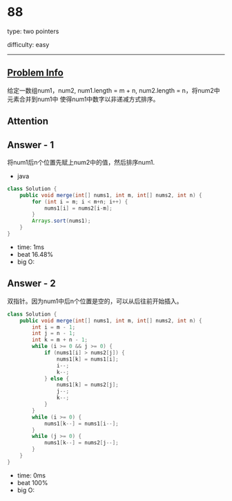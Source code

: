 
# 88
type: two pointers

difficulty: easy

---

## [Problem Info][problem_link]
给定一数组num1，num2, num1.length = m + n, num2.length = n，将num2中元素合并到num1中
使得num1中数字以非递减方式排序。

## Attention

## Answer - 1
将num1后n个位置先赋上num2中的值，然后排序num1.

- java

```java
class Solution {
    public void merge(int[] nums1, int m, int[] nums2, int n) {
        for (int i = m; i < m+n; i++) {
            nums1[i] = nums2[i-m];
        }
        Arrays.sort(nums1);
    }
}
```
- time: 1ms
- beat 16.48%
- big O:

## Answer - 2
双指针。因为num1中后n个位置是空的，可以从后往前开始插入。

```java
class Solution {
    public void merge(int[] nums1, int m, int[] nums2, int n) {
        int i = m - 1;
        int j = n - 1;
        int k = m + n - 1;
        while (i >= 0 && j >= 0) {
            if (nums1[i] > nums2[j]) {
                nums1[k] = nums1[i];
                i--;
                k--;
            } else {
                nums1[k] = nums2[j];
                j--;
                k--;
            }
        }
        while (i >= 0) {
            nums1[k--] = nums1[i--];
        }
        while (j >= 0) {
            nums1[k--] = nums2[j--];
        }
    }
}
```
- time: 0ms
- beat 100%
- big O:


[problem_link]: https://leetcode-cn.com/problems/merge-sorted-array/

